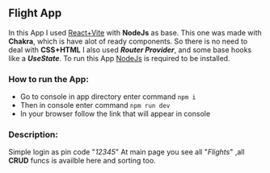 ## Flight App

In this App I used [React+Vite](https://vitejs.dev/guide/) with **NodeJs** as base. 
This one was made with **Chakra**, which is have alot of ready components.
So there is no need to deal with **CSS+HTML**
I also used ***Router Provider***, and some base hooks like a ***UseState***.
To run this App [NodeJs](https://nodejs.org/en/download/current) is required to be installed.


### How to run the App:

* Go to console in app directory enter command `npm i` 
* Then in console enter command `npm run dev` 
* In your browser follow the link that will appear in console 


### Description:

Simple login as pin code "*12345*"
At main page you see all "*Flights*" ,all **CRUD** funcs is availble here and sorting too.
